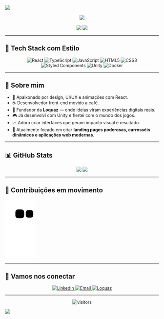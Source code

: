 <!-- Banner com destaque -->
<img src="https://capsule-render.vercel.app/api?type=waving&color=FFD700&height=200&section=header&text=Josuel%20Mroczko%20☕⚛️&fontSize=45&fontColor=000&animation=fadeIn&fontAlignY=35" />

<p align="center">
  <img src="https://readme-typing-svg.demolab.com/?lines=Desenvolvedor+Front-end+criativo;Founder+of+Loquaz%20💡;Amante+de+interfaces+e+experiências%20UX/UI;Sempre+com+café+na+mão+☕&center=true&width=500&height=45&font=Fira+Code&pause=1000&color=000000&vCenter=true" />
</p>

<div align="center">
  <img src="https://img.shields.io/badge/Front--end%20Mastery-React%20%7C%20CSS%20%7C%20UX%20UI-FFD700?style=for-the-badge&logo=react" />
  <img src="https://img.shields.io/badge/Made%20with-Café%20e%20Código-6f4e37?style=for-the-badge&logo=buymeacoffee&logoColor=white" />
</div>

---

## 🚀 Tech Stack com Estilo

<div align="center">
  <img alt="React" height="40" src="https://cdn.jsdelivr.net/gh/devicons/devicon/icons/react/react-original.svg" />
  <img alt="TypeScript" height="40" src="https://cdn.jsdelivr.net/gh/devicons/devicon/icons/typescript/typescript-original.svg" />
  <img alt="JavaScript" height="40" src="https://cdn.jsdelivr.net/gh/devicons/devicon/icons/javascript/javascript-original.svg" />
  <img alt="HTML5" height="40" src="https://cdn.jsdelivr.net/gh/devicons/devicon/icons/html5/html5-original.svg" />
  <img alt="CSS3" height="40" src="https://cdn.jsdelivr.net/gh/devicons/devicon/icons/css3/css3-original.svg" />
  <img alt="Styled Components" height="40" src="https://raw.githubusercontent.com/styled-components/brand/master/styled-components.png" />
  <img alt="Unity" height="40" src="https://cdn.jsdelivr.net/gh/devicons/devicon/icons/unity/unity-original.svg" />
  <img alt="Docker" height="40" src="https://cdn.jsdelivr.net/gh/devicons/devicon/icons/docker/docker-original.svg" />
</div>

---

## 🧠 Sobre mim

- 🎨 Apaixonado por design, UI/UX e animações com React.  
- ☕ Desenvolvedor front-end movido a café.  
- 💼 Fundador da **Loquaz** — onde ideias viram experiências digitais reais.  
- 🎮 Já desenvolvi com Unity e flertei com o mundo dos jogos.  
- 📈 Adoro criar interfaces que geram impacto visual e resultado.  
- 🚀 Atualmente focado em criar **landing pages poderosas, carrosséis dinâmicos e aplicações web modernas**.

---

## 📊 GitHub Stats

<div align="center">
  <img height="170" src="https://github-readme-stats.vercel.app/api?username=josuelbmroczko&show_icons=true&theme=radical&count_private=true&hide_title=true" />
  <img height="170" src="https://github-readme-stats.vercel.app/api/top-langs/?username=josuelbmroczko&layout=compact&theme=radical" />
</div>

---

## 🐍 Contribuições em movimento

<picture>
  <source media="(prefers-color-scheme: dark)" srcset="https://raw.githubusercontent.com/josuelbmroczko/josuelbmroczko/output/github-contribution-grid-snake-dark.svg">
  <source media="(prefers-color-scheme: light)" srcset="https://raw.githubusercontent.com/josuelbmroczko/josuelbmroczko/output/github-contribution-grid-snake.svg">
  <img alt="Snake animation" src="https://raw.githubusercontent.com/josuelbmroczko/josuelbmroczko/output/github-contribution-grid-snake.svg">
</picture>

---

## 🤝 Vamos nos conectar

<div align="center">
  <a href="https://www.linkedin.com/in/SEULINKEDIN/" target="_blank">
    <img alt="LinkedIn" src="https://img.shields.io/badge/LinkedIn-Josuel-blue?style=for-the-badge&logo=linkedin&logoColor=white" />
  </a>
  <a href="mailto:seuemail@email.com">
    <img alt="Email" src="https://img.shields.io/badge/Email-Contato-black?style=for-the-badge&logo=gmail&logoColor=white" />
  </a>
  <a href="https://loquaz.com.br" target="_blank">
    <img alt="Loquaz" src="https://img.shields.io/badge/Loquaz-Site-FFD700?style=for-the-badge&logo=webflow&logoColor=black" />
  </a>
</div>

---

<p align="center">
  <img src="https://komarev.com/ghpvc/?username=josuelbmroczko&style=flat-square&color=gold" alt="visitors"/>
</p>

<!-- Rodapé com onda -->
<img src="https://capsule-render.vercel.app/api?type=waving&color=FFD700&height=120&section=footer" />
